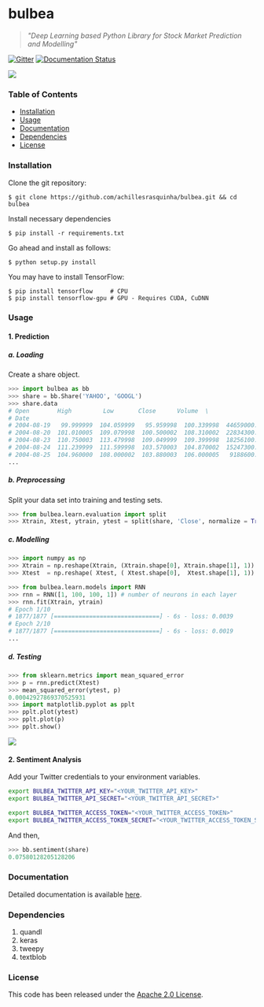 # bulbea
> *"Deep Learning based Python Library for Stock Market Prediction and Modelling"*

[![Gitter](https://img.shields.io/gitter/room/bulbea/bulbea.svg)](https://gitter.im/bulbea/bulbea) [![Documentation Status](https://readthedocs.org/projects/bulbea/badge/?version=latest)](http://bulbea.readthedocs.io/en/latest/?badge=latest)

![](.github/bulbea.png)


### Table of Contents
* [Installation](#installation)
* [Usage](#usage)
* [Documentation](#documentation)
* [Dependencies](#dependencies)
* [License](#license)

### Installation
Clone the git repository:
```console
$ git clone https://github.com/achillesrasquinha/bulbea.git && cd bulbea
```

Install necessary dependencies
```console
$ pip install -r requirements.txt
```

Go ahead and install as follows:
```console
$ python setup.py install
```

You may have to install TensorFlow:
```console
$ pip install tensorflow     # CPU
$ pip install tensorflow-gpu # GPU - Requires CUDA, CuDNN
```

### Usage
#### 1. Prediction
##### a. Loading
Create a share object.
```python
>>> import bulbea as bb
>>> share = bb.Share('YAHOO', 'GOOGL')
>>> share.data
# Open        High         Low       Close      Volume  \
# Date                                                                     
# 2004-08-19   99.999999  104.059999   95.959998  100.339998  44659000.0   
# 2004-08-20  101.010005  109.079998  100.500002  108.310002  22834300.0   
# 2004-08-23  110.750003  113.479998  109.049999  109.399998  18256100.0   
# 2004-08-24  111.239999  111.599998  103.570003  104.870002  15247300.0   
# 2004-08-25  104.960000  108.000002  103.880003  106.000005   9188600.0
...
```
##### b. Preprocessing
Split your data set into training and testing sets.
```python
>>> from bulbea.learn.evaluation import split
>>> Xtrain, Xtest, ytrain, ytest = split(share, 'Close', normalize = True)
```

##### c. Modelling
```python
>>> import numpy as np
>>> Xtrain = np.reshape(Xtrain, (Xtrain.shape[0], Xtrain.shape[1], 1))
>>> Xtest  = np.reshape( Xtest, ( Xtest.shape[0],  Xtest.shape[1], 1))

>>> from bulbea.learn.models import RNN
>>> rnn = RNN([1, 100, 100, 1]) # number of neurons in each layer
>>> rnn.fit(Xtrain, ytrain)
# Epoch 1/10
# 1877/1877 [==============================] - 6s - loss: 0.0039
# Epoch 2/10
# 1877/1877 [==============================] - 6s - loss: 0.0019
...
```

##### d. Testing
```python
>>> from sklearn.metrics import mean_squared_error
>>> p = rnn.predict(Xtest)
>>> mean_squared_error(ytest, p)
0.00042927869370525931
>>> import matplotlib.pyplot as pplt
>>> pplt.plot(ytest)
>>> pplt.plot(p)
>>> pplt.show()
```
![](.github/plot.png)

#### 2. Sentiment Analysis
Add your Twitter credentials to your environment variables.
```bash
export BULBEA_TWITTER_API_KEY="<YOUR_TWITTER_API_KEY>"
export BULBEA_TWITTER_API_SECRET="<YOUR_TWITTER_API_SECRET>"

export BULBEA_TWITTER_ACCESS_TOKEN="<YOUR_TWITTER_ACCESS_TOKEN>"
export BULBEA_TWITTER_ACCESS_TOKEN_SECRET="<YOUR_TWITTER_ACCESS_TOKEN_SECRET>"
```
And then,
```python
>>> bb.sentiment(share)
0.07580128205128206
```

### Documentation
Detailed documentation is available [here](http://bulbea.readthedocs.io/en/latest/).

### Dependencies
1. quandl
2. keras
3. tweepy
4. textblob

### License
This code has been released under the [Apache 2.0 License](LICENSE).
